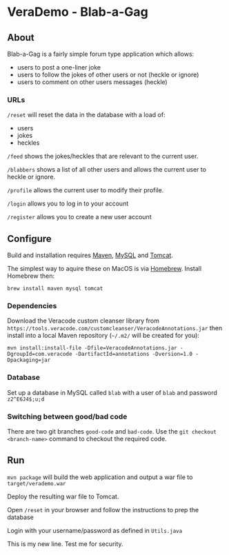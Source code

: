 # VeraDemo - Blab-a-Gag

## About

Blab-a-Gag is a fairly simple forum type application which allows:
 - users to post a one-liner joke
 - users to follow the jokes of other users or not (heckle or ignore)
 - users to comment on other users messages (heckle)
 
### URLs

`/reset` will reset the data in the database with a load of:
 - users
 - jokes
 - heckles
  
`/feed` shows the jokes/heckles that are relevant to the current user.

`/blabbers` shows a list of all other users and allows the current user to heckle or ignore.

`/profile` allows the current user to modify their profile.

`/login` allows you to log in to your account

`/register` allows you to create a new user account
   
## Configure

Build and installation requires [Maven](https://maven.apache.org), [MySQL](https://www.mysql.com/) and [Tomcat](https://tomcat.apache.org/).

The simplest way to aquire these on MacOS is via [Homebrew](http://brew.sh/). Install Homebrew then:

    brew install maven mysql tomcat

### Dependencies

Download the Veracode custom cleanser library from `https://tools.veracode.com/customcleanser/VeracodeAnnotations.jar` then install into a local Maven repository (`~/.m2/` will be created for you):

    mvn install:install-file -Dfile=VeracodeAnnotations.jar -DgroupId=com.veracode -DartifactId=annotations -Dversion=1.0 -Dpackaging=jar

### Database

Set up a database in MySQL called `blab` with a user of `blab` and password `z2^E6J4$;u;d`
 
### Switching between good/bad code

There are two git branches `good-code` and `bad-code`. Use the `git checkout <branch-name>` command to checkout the required code.
 
## Run

`mvn package` will build the web application and output a war file to `target/verademo.war`

Deploy the resulting war file to Tomcat.

Open `/reset` in your browser and follow the instructions to prep the database

Login with your username/password as defined in `Utils.java`

This is my new line. Test me for security.
